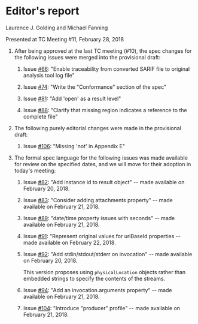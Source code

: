 # Editor's report

Laurence J. Golding and Michael Fanning

Presented at TC Meeting #11, February 28, 2018

1. After being approved at the last TC meeting (#10), the spec changes for the following issues were merged into the provisional draft:

    1. Issue [#66](https://github.com/oasis-tcs/sarif-spec/issues/66): "Enable traceability from converted SARIF file to original analysis tool log file"

    2. Issue [#74](https://github.com/oasis-tcs/sarif-spec/issues/74): "Write the "Conformance" section of the spec"

    3. Issue [#81](https://github.com/oasis-tcs/sarif-spec/issues/81): "Add 'open' as a result level"

    4. Issue [#88](https://github.com/oasis-tcs/sarif-spec/issues/88): "Clarify that missing region indicates a reference to the complete file"

2. The following purely editorial changes were made in the provisional draft:

    1. Issue [#106](https://github.com/oasis-tcs/sarif-spec/issues/106): "Missing 'not' in Appendix E"

3. The formal spec language for the following issues was made available for review on the specified dates, and we will move for their adoption in today's meeting:

    1. Issue [#82](https://github.com/oasis-tcs/sarif-spec/issues/82): "Add instance id to result object" -- made available on February 20, 2018.

    2. Issue [#83](https://github.com/oasis-tcs/sarif-spec/issues/83): "Consider adding attachments property" -- made available on February 21, 2018.

    3. Issue [#89](https://github.com/oasis-tcs/sarif-spec/issues/89): "date/time property issues with seconds" -- made available on February 21, 2018.

    4. Issue [#91](https://github.com/oasis-tcs/sarif-spec/issues/91): "Represent original values for uriBaseId properties -- made available on February 22, 2018.

    5. Issue [#92](https://github.com/oasis-tcs/sarif-spec/issues/92): "Add stdin/stdout/stderr on invocation" -- made available on February 20, 2018.
    
        This version proposes using `physicalLocation` objects rather than embedded strings to specify the contents of the streams.

    6. Issue [#94](https://github.com/oasis-tcs/sarif-spec/issues/94): "Add an invocation.arguments property" -- made available on February 21, 2018.
 
    7. Issue [#104](https://github.com/oasis-tcs/sarif-spec/issues/104): "Introduce "producer" profile" -- made available on February 21, 2018. 